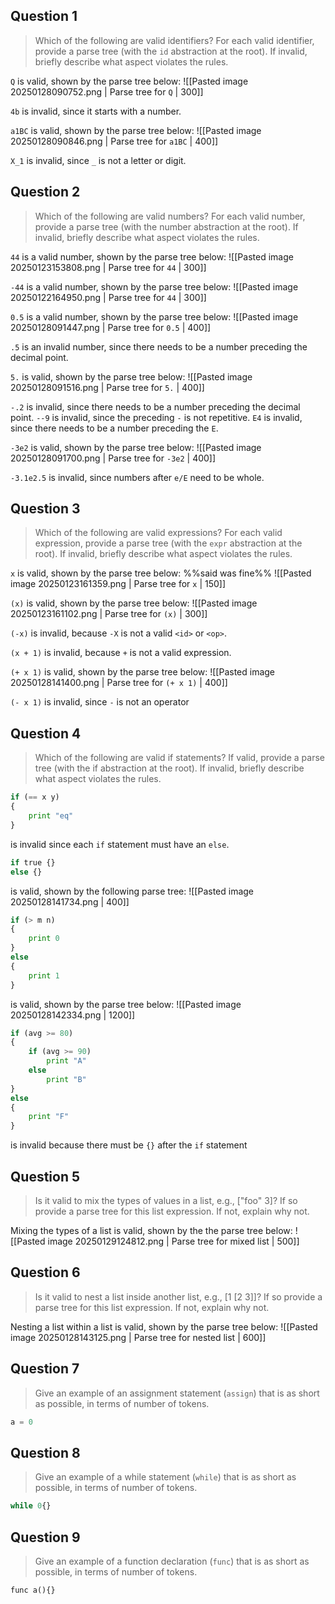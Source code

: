 ## Question 1
>Which of the following are valid identifiers? For each valid identifier, provide a parse tree (with the `id` abstraction at the root). If invalid, briefly describe what aspect violates the rules.

`Q` is valid, shown by the parse tree below:
![[Pasted image 20250128090752.png | Parse tree for `Q` | 300]]

`4b` is invalid, since it starts with a number.

`a1BC` is valid, shown by the parse tree below:
![[Pasted image 20250128090846.png | Parse tree for `a1BC` | 400]]

`X_1` is invalid, since `_` is not a letter or digit.
## Question 2
>Which of the following are valid numbers? For each valid number, provide a parse tree (with the number abstraction at the root). If invalid, briefly describe what aspect violates the rules.

`44` is a valid number, shown by the parse tree below:
![[Pasted image 20250123153808.png | Parse tree for `44` | 300]]

`-44` is a valid number, shown by the parse tree below:
![[Pasted image 20250122164950.png | Parse tree for `44` | 300]]

`0.5` is a valid number, shown by the parse tree below:
![[Pasted image 20250128091447.png | Parse tree for `0.5` | 400]]

`.5` is an invalid number, since there needs to be a number preceding the decimal point.

`5.` is valid, shown by the parse tree below:
![[Pasted image 20250128091516.png | Parse tree for `5.` | 400]]

`-.2` is invalid, since there needs to be a number preceding the decimal point.
`--9` is invalid, since the preceding `-` is not repetitive.
`E4` is invalid, since there needs to be a number preceding the `E`.

`-3e2` is valid, shown by the parse tree below:
![[Pasted image 20250128091700.png | Parse tree for `-3e2` | 400]]

`-3.1e2.5` is invalid, since numbers after `e/E` need to be whole.
## Question 3
>Which of the following are valid expressions? For each valid expression, provide a parse tree (with the `expr` abstraction at the root). If invalid, briefly describe what aspect violates the rules.

`x` is valid, shown by the parse tree below: %%said was fine%%
![[Pasted image 20250123161359.png | Parse tree for `x` | 150]]

`(x)` is valid, shown by the parse tree below:
![[Pasted image 20250123161102.png | Parse tree for `(x)` | 300]]

`(-x)`  is invalid, because `-X` is not a valid `<id>` or `<op>`.

`(x + 1)` is invalid, because `+` is not a valid expression.

`(+ x 1)` is valid, shown by the parse tree below: 
![[Pasted image 20250128141400.png | Parse tree for `(+ x 1)` | 400]]

`(- x 1)` is invalid, since `-` is not an operator
## Question 4
>Which of the following are valid if statements? If valid, provide a parse tree (with the if abstraction at the root). If invalid, briefly describe what aspect violates the rules.

```python
if (== x y)
{
	print "eq"
}
```
is invalid since each `if` statement must have an `else`.

```python
if true {}
else {}
```
is valid, shown by the following parse tree:
![[Pasted image 20250128141734.png | 400]]

```python
if (> m n)
{
	print 0
}
else
{
	print 1
}
```
is valid, shown by the parse tree below:
![[Pasted image 20250128142334.png | 1200]]

```python
if (avg >= 80)
{
	if (avg >= 90)
		print "A"
	else
		print "B"
}
else
{
	print "F"
}
```
is invalid because there must be `{}` after the `if` statement
## Question 5
>Is it valid to mix the types of values in a list, e.g., ["foo" 3]? If so provide a parse tree for this list expression. If not, explain why not.

Mixing the types of a list is valid, shown by the the parse tree below:
![[Pasted image 20250129124812.png | Parse tree for mixed list | 500]]
## Question 6
>Is it valid to nest a list inside another list, e.g., [1 [2 3]]? If so provide a parse tree for this list expression. If not, explain why not.

Nesting a list within a list is valid, shown by the parse tree below:
![[Pasted image 20250128143125.png | Parse tree for nested list | 600]]
## Question 7
> Give an example of an assignment statement (`assign`) that is as short as possible, in terms of number of tokens.
```python
a = 0
```
## Question 8
>Give an example of a while statement (`while`) that is as short as possible, in terms of number of tokens. 
```python
while 0{}
```
## Question 9
> Give an example of a function declaration (`func`) that is as short as possible, in terms of number of tokens. 
```python
func a(){}
```